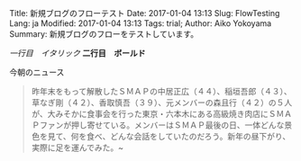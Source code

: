 Title: 新規ブログのフローテスト
Date: 2017-01-04 13:13
Slug: FlowTesting
Lang: ja
Modified: 2017-01-04 13:13
Tags: trial;
Author: Aiko Yokoyama
Summary: 新規ブログのフローをテストしています。

_一行目　イタリック_
__二行目　ボールド__

今朝のニュース
> 昨年末をもって解散したＳＭＡＰの中居正広（４４）、稲垣吾郎（４３）、草なぎ剛（４２）、香取慎吾（３９）、元メンバーの森且行（４２）の５人が、大みそかに食事会を行った東京・六本木にある高級焼き肉店にＳＭＡＰファンが押し寄せている。メンバーはＳＭＡＰ最後の日、一体どんな景色を見て、何を食べ、どんな会話をしていたのだろう。新年の昼下がり、実際に足を運んでみた。~                                                            
